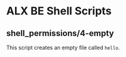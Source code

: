 # ALX BE Shell Scripts

## shell_permissions/4-empty
This script creates an empty file called `hello`.
